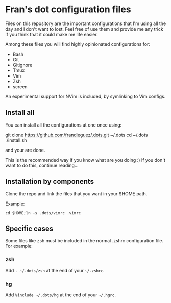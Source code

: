 Fran's dot configuration files
==============================
Files on this repository are the important configurations that I'm using
all the day and I don't want to lost. Feel free of use them and provide me
any trick if you think that it could make me life easier.

Among these files you will find highly opinionated configurations for:
  * Bash
  * Git
  * Gitignore
  * Tmux
  * Vim
  * Zsh
  * screen

An experimental support for NVim is included, by symlinking to Vim configs.

Install all
-----------
You can install all the configurations at one once using:

  git clone https://github.com/frandieguez/.dots.git ~/.dots
  cd ~/.dots
  ./install.sh

and your are done.

This is the recommended way if you know what are you doing :)
If you don't want to do this, continue reading...

Installation by components
--------------------------
Clone the repo and link the files that you want in your $HOME path.

Example:

    cd $HOME;ln -s .dots/vimrc .vimrc



Specific cases
--------------

Some files like zsh must be included in the normal .zshrc configuration file. For example:

### zsh
Add `. ~/.dots/zsh` at the end of your `~/.zshrc`.

### hg
Add `%include ~/.dots/hg` at the end of your `~/.hgrc`.

